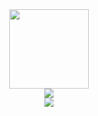 
<!--
**Flover-am/Flover-am** is a ✨ _special_ ✨ repository because its `README.md` (this file) appears on your GitHub profile.

Here are some ideas to get you started:

- 🔭 I’m currently working on ...
- 🌱 I’m currently learning ...
- 👯 I’m looking to collaborate on ...
- 🤔 I’m looking for help with ...
- 💬 Ask me about ...
- 📫 How to reach me: ...
- 😄 Pronouns: ...
- ⚡ Fun fact: ...
-->
<div align = "center">
  <img width =140 src = "https://avatars.githubusercontent.com/u/90371894?s=400&u=4db1ff3e45ed1a7f4922061304cfdfaa6f4f179e&v=4"/>  
</div>

<div align = "center">
  <img  src = "https://github-readme-stats.vercel.app/api/top-langs/?username=flover-am" />
</div>

<div align = "center">
  <img  src = "https://github-readme-stats.vercel.app/api?username=flover-am&hide=prs,issues,contribs&count_private=true&theme=radical"/>  
</div>
  
